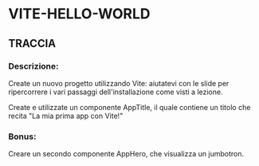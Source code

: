 # VITE-HELLO-WORLD

## TRACCIA

### Descrizione:

Create un nuovo progetto utilizzando Vite: aiutatevi con le slide per ripercorrere i vari passaggi dell'installazione come visti a lezione.

Create e utilizzate un componente AppTitle, il quale contiene un titolo che recita "La mia prima app con Vite!"

### Bonus:

Creare un secondo componente AppHero, che visualizza un jumbotron.
